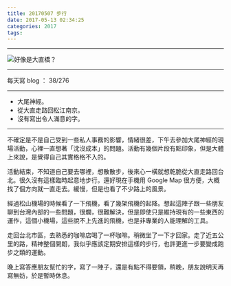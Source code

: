 ```yaml
---
title: 20170507 步行
date: 2017-05-13 02:34:25
categories: 2017
tags:
---
```


---

![好像是大直橋？](https://c1.staticflickr.com/5/4162/33806586593_c5a143df81.jpg)

---

每天寫 blog ： 38/276

---

- 大尾神經。
- 從大直走路回松江南京。
- 沒有寫出令人滿意的字。

---

<!-- more -->

不確定是不是自己受到一些私人事務的影響，情緒很差，下午去參加大尾神經的現場活動，心裡一直想著「沈沒成本」的問題。活動有幾個片段有點印象，但是大體上來說，是覺得自己其實格格不入的。

活動結束，不知道自己要去哪裡，想散散步，後來心一橫就想乾脆從大直走路回台北。很久沒有這樣臨時起意地步行。還好現在手機用 Google Map 很方便，大概找了個方向就一直走去。緩慢，但是也看了不少路上的風景。

經過松山機場的時候看了一下飛機，看了幾架飛機的起降。想起這陣子跟一些朋友聊到台灣內部的一些問題，很爛，很難解決，但是即使只是維持現有的一些東西的運作，這個小機場，這些說不上先進的飛機，也是非專業的人能理解的工具。

走回台北市區，去熟悉的咖啡店喝了一杯咖啡。稍微坐了一下才回家。走了近五公里的路，精神整個開朗，我似乎應該定期安排這樣的步行，也許更進一步要變成跑步之類的運動。

晚上寫答應朋友幫忙的字，寫了一陣子，還是有點不得要領，稍晚，朋友說明天再寫無妨，於是暫時休息。
